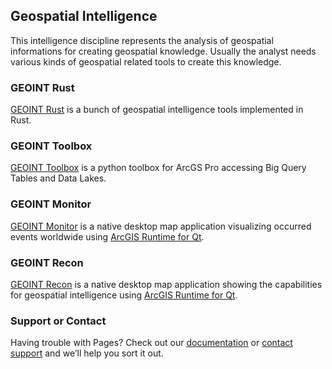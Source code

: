 ## Geospatial Intelligence

This intelligence discipline represents the analysis of geospatial informations for creating geospatial knowledge. Usually the analyst needs various kinds of geospatial related tools to create this knowledge.

### GEOINT Rust
[GEOINT Rust](https://github.com/esride-jts/geoint-rs) is a bunch of geospatial intelligence tools implemented in Rust.

### GEOINT Toolbox
[GEOINT Toolbox](https://github.com/esride-jts/geoint-toolbox/) is a python toolbox for ArcGS Pro accessing Big Query Tables and Data Lakes.

### GEOINT Monitor
[GEOINT Monitor](https://github.com/esride-jts/geoint-monitor) is a native desktop map application visualizing occurred events worldwide using [ArcGIS Runtime for Qt](https://developers.arcgis.com/qt/).

### GEOINT Recon

[GEOINT Recon](https://github.com/esride-jts/geoint-recon) is a native desktop map application showing the capabilities for geospatial intelligence using [ArcGIS Runtime for Qt](https://developers.arcgis.com/qt/).

### Support or Contact

Having trouble with Pages? Check out our [documentation](https://help.github.com/categories/github-pages-basics/) or [contact support](https://github.com/contact) and we’ll help you sort it out.
